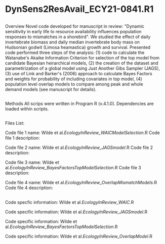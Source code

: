 # DynSens2ResAvail_ECY21-0841.R1


##

Overview
Novel code developed for manuscript in review: "Dynamic sensitivity in early life to resource availability influences population responses to mismatches in a shorebird". We studied the effect of daily invertebrate biomass and daily median invertebrate body mass on Hudsonian godwit (Limosa heamastica) growth and survival. Presented code performed three steps of the analysis: (1) code to calculate the Watanabe's Akaike Information Criterion for selection of the top model from candidate Bayesian heirarchical models, (2) the creation of the dataset and parametirization of a global model using Just Another Gibs Sampler (JAGS), (3) use of Link and Barker's (2006) approach to calculate Bayes Factors and weights for probability of including covariates in top model, (4) population level overlap models to compare among peak and whole demand models (see manuscript for details).

##

Methods
All scrips were written in Program R (v.4.1.0). Dependencies are loaded within scripts.

##

Files List:

Code file 1 name: Wilde et al._EcologyInReview_WAICModelSelection_.R
Code file 1 description:

Code file 2 name: Wilde et al._EcologyInReview_JAGSmodel_.R
Code file 2 description:

Code file 3 name: Wilde et al._EcologyInReview_BayesFactorsTopModelSelection_.R
Code file 3 description: 

Code file 4 name: Wilde et al._EcologyInReview_OverlapMismatchModels_.R
Code file 4 description: 

##

Code specfic information: Wilde et al._EcologyInReview_WAIC_.R

Code specific information: Wilde et al._EcologyInReview_JAGSmodel_.R

Code specific information: Wilde et al._EcologyInReview_BayesFactorsTopModelSelection_.R

Code specific information: Wilde et al._EcologyInReview_OverlapModel_.R





